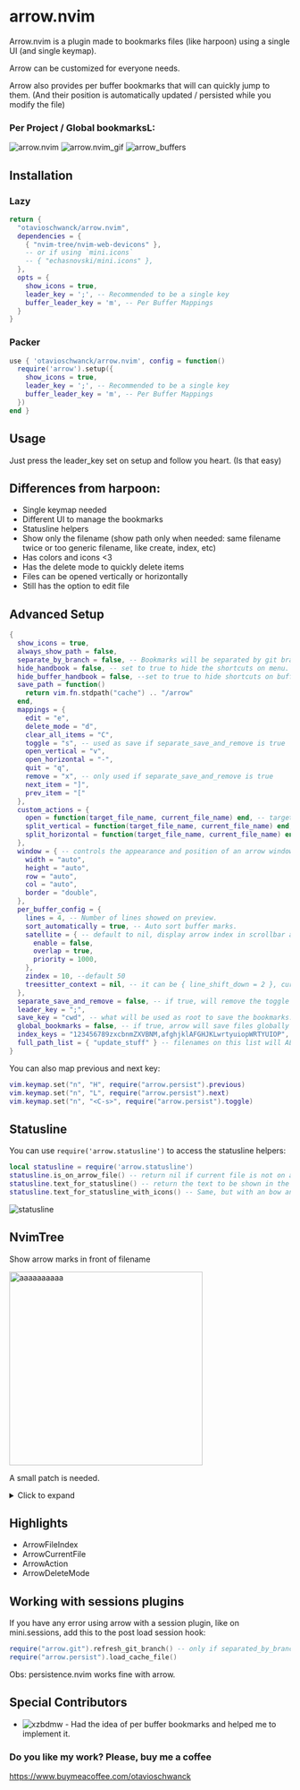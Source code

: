 # arrow.nvim

Arrow.nvim is a plugin made to bookmarks files (like harpoon) using a single UI (and single keymap). 

Arrow can be customized for everyone needs.

Arrow also provides per buffer bookmarks that will can quickly jump to them. (And their position is automatically updated / persisted while you modify the file)

### Per Project / Global bookmarksL:
![arrow.nvim](https://i.imgur.com/mPdSC5s.png)
![arrow.nvim_gif](https://i.imgur.com/LcvG406.gif)
![arrow_buffers](https://i.imgur.com/Lll9YvY.gif)

## Installation

### Lazy

```lua
return {
  "otavioschwanck/arrow.nvim",
  dependencies = {
    { "nvim-tree/nvim-web-devicons" },
    -- or if using `mini.icons`
    -- { "echasnovski/mini.icons" },
  },
  opts = {
    show_icons = true,
    leader_key = ';', -- Recommended to be a single key
    buffer_leader_key = 'm', -- Per Buffer Mappings
  }
}
```

### Packer

```lua
use { 'otavioschwanck/arrow.nvim', config = function()
  require('arrow').setup({
    show_icons = true,
    leader_key = ';', -- Recommended to be a single key
    buffer_leader_key = 'm', -- Per Buffer Mappings
  })
end }
```

## Usage

Just press the leader_key set on setup and follow you heart. (Is that easy)

## Differences from harpoon:

- Single keymap needed
- Different UI to manage the bookmarks
- Statusline helpers
- Show only the filename (show path only when needed: same filename twice or too generic filename, like create, index, etc)
- Has colors and icons <3
- Has the delete mode to quickly delete items
- Files can be opened vertically or horizontally
- Still has the option to edit file

## Advanced Setup

```lua
{
  show_icons = true,
  always_show_path = false,
  separate_by_branch = false, -- Bookmarks will be separated by git branch
  hide_handbook = false, -- set to true to hide the shortcuts on menu.
  hide_buffer_handbook = false, --set to true to hide shortcuts on buffer menu
  save_path = function()
    return vim.fn.stdpath("cache") .. "/arrow"
  end,
  mappings = {
    edit = "e",
    delete_mode = "d",
    clear_all_items = "C",
    toggle = "s", -- used as save if separate_save_and_remove is true
    open_vertical = "v",
    open_horizontal = "-",
    quit = "q",
    remove = "x", -- only used if separate_save_and_remove is true
    next_item = "]",
    prev_item = "["
  },
  custom_actions = {
    open = function(target_file_name, current_file_name) end, -- target_file_name = file selected to be open, current_file_name = filename from where this was called
    split_vertical = function(target_file_name, current_file_name) end,
    split_horizontal = function(target_file_name, current_file_name) end,
  },
  window = { -- controls the appearance and position of an arrow window (see nvim_open_win() for all options)
    width = "auto",
    height = "auto",
    row = "auto",
    col = "auto",
    border = "double",
  },
  per_buffer_config = {
    lines = 4, -- Number of lines showed on preview.
    sort_automatically = true, -- Auto sort buffer marks.
    satellite = { -- default to nil, display arrow index in scrollbar at every update
      enable = false,
      overlap = true,
      priority = 1000,
    },
    zindex = 10, --default 50
    treesitter_context = nil, -- it can be { line_shift_down = 2 }, currently not usable, for detail see https://github.com/otavioschwanck/arrow.nvim/pull/43#issue-2236320268
  },
  separate_save_and_remove = false, -- if true, will remove the toggle and create the save/remove keymaps.
  leader_key = ";",
  save_key = "cwd", -- what will be used as root to save the bookmarks. Can be also `git_root` and `git_root_bare`.
  global_bookmarks = false, -- if true, arrow will save files globally (ignores separate_by_branch)
  index_keys = "123456789zxcbnmZXVBNM,afghjklAFGHJKLwrtyuiopWRTYUIOP", -- keys mapped to bookmark index, i.e. 1st bookmark will be accessible by 1, and 12th - by c
  full_path_list = { "update_stuff" } -- filenames on this list will ALWAYS show the file path too.
}
```

You can also map previous and next key:

```lua
vim.keymap.set("n", "H", require("arrow.persist").previous)
vim.keymap.set("n", "L", require("arrow.persist").next)
vim.keymap.set("n", "<C-s>", require("arrow.persist").toggle)
```


## Statusline

You can use `require('arrow.statusline')` to access the statusline helpers:

```lua
local statusline = require('arrow.statusline')
statusline.is_on_arrow_file() -- return nil if current file is not on arrow.  Return the index if it is.
statusline.text_for_statusline() -- return the text to be shown in the statusline (the index if is on arrow or "" if not)
statusline.text_for_statusline_with_icons() -- Same, but with an bow and arrow icon ;D
```

![statusline](https://i.imgur.com/v7Rvagj.png)

## NvimTree
Show arrow marks in front of filename

<img width="346" alt="aaaaaaaaaa" src="https://github.com/xzbdmw/arrow.nvim/assets/97848247/5357e7ce-8ec7-4e43-a0cf-0856240bbb9f">


A small patch is needed.
<details>
  <summary>Click to expand</summary>

  In `nvim-tree.lua/lua/nvim-tree/renderer/builder.lua`
change function `formate_line` to
```lua
function Builder:format_line(indent_markers, arrows, icon, name, node)
  local added_len = 0
  local function add_to_end(t1, t2)
    if not t2 then
      return
    end
    for _, v in ipairs(t2) do
      if added_len > 0 then
        table.insert(t1, { str = M.opts.renderer.icons.padding })
      end
      table.insert(t1, v)
    end

    -- first add_to_end don't need padding
    -- hence added_len is calculated at the end to be used next time
    added_len = 0
    for _, v in ipairs(t2) do
      added_len = added_len + #v.str
    end
  end

  local line = { indent_markers, arrows }

  local arrow_index = 1
  local arrow_filenames = vim.g.arrow_filenames
  if arrow_filenames then
    for i, filename in ipairs(arrow_filenames) do
      if string.sub(node.absolute_path, -#filename) == filename then
        local statusline = require "arrow.statusline"
        arrow_index = statusline.text_for_statusline(_, i)
        line[1].str = string.sub(line[1].str, 1, -3)
        line[2].str = "(" .. arrow_index .. ") "
        line[2].hl = { "ArrowFileIndex" }
        break
      end
    end
  end

  add_to_end(line, { icon })

  for i = #M.decorators, 1, -1 do
    add_to_end(line, M.decorators[i]:icons_before(node))
  end

  add_to_end(line, { name })

  for i = #M.decorators, 1, -1 do
    add_to_end(line, M.decorators[i]:icons_after(node))
  end

  return line
end
```

</details>

## Highlights

- ArrowFileIndex
- ArrowCurrentFile
- ArrowAction
- ArrowDeleteMode

## Working with sessions plugins

If you have any error using arrow with a session plugin,
like on mini.sessions, add this to the post load session hook:

```lua
require("arrow.git").refresh_git_branch() -- only if separated_by_branch is true
require("arrow.persist").load_cache_file()
```

Obs: persistence.nvim works fine with arrow.

## Special Contributors

- ![xzbdmw](https://github.com/xzbdmw) - Had the idea of per buffer bookmarks and
helped me to implement it.

### Do you like my work? Please, buy me a coffee

https://www.buymeacoffee.com/otavioschwanck
